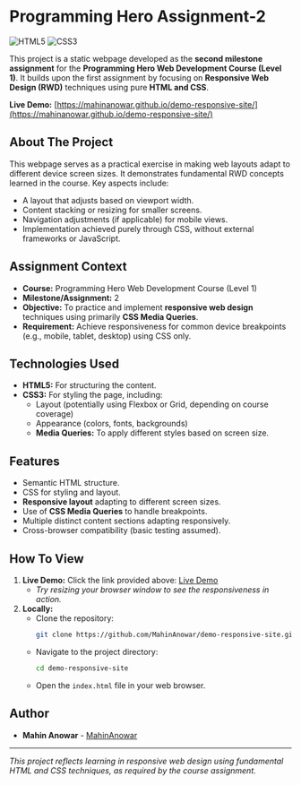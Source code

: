 # Programming Hero Assignment-2

![HTML5](https://img.shields.io/badge/HTML5-E34F26?style=flat-square&logo=html5&logoColor=white)
![CSS3](https://img.shields.io/badge/CSS3-1572B6?style=flat-square&logo=css3&logoColor=white)

This project is a static webpage developed as the **second milestone assignment** for the **Programming Hero Web Development Course (Level 1)**. It builds upon the first assignment by focusing on **Responsive Web Design (RWD)** techniques using pure **HTML and CSS**.

**Live Demo:** [https://mahinanowar.github.io/demo-responsive-site/](https://mahinanowar.github.io/demo-responsive-site/)

## About The Project

This webpage serves as a practical exercise in making web layouts adapt to different device screen sizes. It demonstrates fundamental RWD concepts learned in the course. Key aspects include:

*   A layout that adjusts based on viewport width.
*   Content stacking or resizing for smaller screens.
*   Navigation adjustments (if applicable) for mobile views.
*   Implementation achieved purely through CSS, without external frameworks or JavaScript.

## Assignment Context

*   **Course:** Programming Hero Web Development Course (Level 1)
*   **Milestone/Assignment:** 2
*   **Objective:** To practice and implement **responsive web design** techniques using primarily **CSS Media Queries**.
*   **Requirement:** Achieve responsiveness for common device breakpoints (e.g., mobile, tablet, desktop) using CSS only.

## Technologies Used

*   **HTML5:** For structuring the content.
*   **CSS3:** For styling the page, including:
    *   Layout (potentially using Flexbox or Grid, depending on course coverage)
    *   Appearance (colors, fonts, backgrounds)
    *   **Media Queries:** To apply different styles based on screen size.

## Features

*   Semantic HTML structure.
*   CSS for styling and layout.
*   **Responsive layout** adapting to different screen sizes.
*   Use of **CSS Media Queries** to handle breakpoints.
*   Multiple distinct content sections adapting responsively.
*   Cross-browser compatibility (basic testing assumed).

## How To View

1.  **Live Demo:** Click the link provided above: [Live Demo](https://mahinanowar.github.io/demo-responsive-site/)
    *   *Try resizing your browser window to see the responsiveness in action.*
2.  **Locally:**
    *   Clone the repository:
        ```bash
        git clone https://github.com/MahinAnowar/demo-responsive-site.git
        ```
    *   Navigate to the project directory:
        ```bash
        cd demo-responsive-site
        ```
    *   Open the `index.html` file in your web browser.

## Author

*   **Mahin Anowar** - [MahinAnowar](https://github.com/MahinAnowar)

---

*This project reflects learning in responsive web design using fundamental HTML and CSS techniques, as required by the course assignment.*
